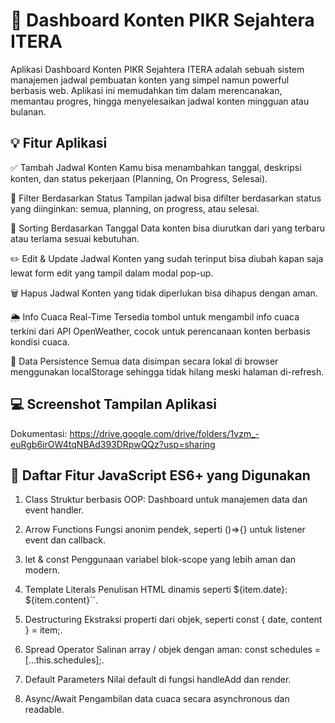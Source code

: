 # 📅 Dashboard Konten PIKR Sejahtera ITERA

Aplikasi Dashboard Konten PIKR Sejahtera ITERA adalah sebuah sistem manajemen jadwal pembuatan konten yang simpel namun powerful berbasis web. Aplikasi ini memudahkan tim dalam merencanakan, memantau progres, hingga menyelesaikan jadwal konten mingguan atau bulanan.


## 💡 Fitur Aplikasi
✅ Tambah Jadwal Konten
Kamu bisa menambahkan tanggal, deskripsi konten, dan status pekerjaan (Planning, On Progress, Selesai).

🧹 Filter Berdasarkan Status
Tampilan jadwal bisa difilter berdasarkan status yang diinginkan: semua, planning, on progress, atau selesai.

🔀 Sorting Berdasarkan Tanggal
Data konten bisa diurutkan dari yang terbaru atau terlama sesuai kebutuhan.

✏️ Edit & Update Jadwal
Konten yang sudah terinput bisa diubah kapan saja lewat form edit yang tampil dalam modal pop-up.

🗑️ Hapus Jadwal
Konten yang tidak diperlukan bisa dihapus dengan aman.

🌦️ Info Cuaca Real-Time
Tersedia tombol untuk mengambil info cuaca terkini dari API OpenWeather, cocok untuk perencanaan konten berbasis kondisi cuaca.

💾 Data Persistence
Semua data disimpan secara lokal di browser menggunakan localStorage sehingga tidak hilang meski halaman di-refresh.

## 💻 Screenshot Tampilan Aplikasi
Dokumentasi: https://drive.google.com/drive/folders/1vzm_-euRgb6irOW4tqNBAd393DRpwQQz?usp=sharing

## 🧠 Daftar Fitur JavaScript ES6+ yang Digunakan

1. Class	Struktur berbasis OOP: Dashboard untuk manajemen data dan event handler.
 
2. Arrow Functions	Fungsi anonim pendek, seperti ()=>{} untuk listener event dan callback.
   
3. let & const	Penggunaan variabel blok-scope yang lebih aman dan modern.
   
4. Template Literals	Penulisan HTML dinamis seperti \${item.date}: ${item.content}``.
   
5. Destructuring	Ekstraksi properti dari objek, seperti const { date, content } = item;.
    
6. Spread Operator	Salinan array / objek dengan aman: const schedules = [...this.schedules];.
    
7. Default Parameters	Nilai default di fungsi handleAdd dan render.
    
8. Async/Await	Pengambilan data cuaca secara asynchronous dan readable.
